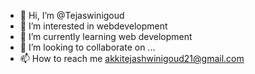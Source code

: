 - 👋 Hi, I’m @Tejaswinigoud
- 👀 I’m interested in webdevelopment
- 🌱 I’m currently learning web development
- 💞️ I’m looking to collaborate on ...
- 📫 How to reach me akkitejashwinigoud21@gmail.com

<!---
Tejaswinigoud/Tejaswinigoud is a ✨ special ✨ repository because its `README.md` (this file) appears on your GitHub profile.
You can click the Preview link to take a look at your changes.
--->
